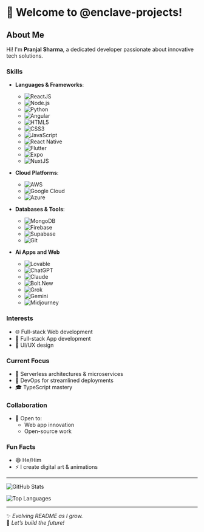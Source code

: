 # 👋 Welcome to @enclave-projects!

## About Me
Hi! I'm **Pranjal Sharma**, a dedicated developer passionate about innovative tech solutions.

### Skills
- **Languages & Frameworks**:
  - ![ReactJS](https://img.shields.io/badge/-ReactJS-61DAFB?logo=react&logoColor=white)
  - ![Node.js](https://img.shields.io/badge/-Node.js-339933?logo=node.js&logoColor=white)
  - ![Python](https://img.shields.io/badge/-Python-3776AB?logo=python&logoColor=white)
  - ![Angular](https://img.shields.io/badge/-Angular-DD0031?logo=angular&logoColor=white)
  - ![HTML5](https://img.shields.io/badge/-HTML5-E34F26?logo=html5&logoColor=white)
  - ![CSS3](https://img.shields.io/badge/-CSS3-1572B6?logo=css3&logoColor=white)
  - ![JavaScript](https://img.shields.io/badge/-JavaScript-F7DF1E?logo=javascript&logoColor=black)
  - ![React Native](https://img.shields.io/badge/-React%20Native-61DAFB?logo=react&logoColor=white)
  - ![Flutter](https://img.shields.io/badge/-Flutter-02569B?logo=flutter&logoColor=white)
  - ![Expo](https://img.shields.io/badge/-Expo-000020?logo=expo&logoColor=white)
  - ![NuxtJS](https://img.shields.io/badge/-Nuxt.js-00DC82?logo=nuxt.js&logoColor=white)

- **Cloud Platforms**:
  - ![AWS](https://img.shields.io/badge/-AWS-232F3E?logo=amazon-aws&logoColor=white)
  - ![Google Cloud](https://img.shields.io/badge/-Google%20Cloud-4285F4?logo=google-cloud&logoColor=white)
  - ![Azure](https://img.shields.io/badge/-Azure-0078D4?logo=microsoft-azure&logoColor=white)

- **Databases & Tools**:
  - ![MongoDB](https://img.shields.io/badge/-MongoDB-47A248?logo=mongodb&logoColor=white)
  - ![Firebase](https://img.shields.io/badge/-Firebase-FFCA28?logo=firebase&logoColor=black)
  - ![Supabase](https://img.shields.io/badge/-Supabase-3ECF8E?logo=supabase&logoColor=white)
  - ![Git](https://img.shields.io/badge/-Git-F05032?logo=git&logoColor=white)
 
- **Ai Apps and Web**
  - ![Lovable](https://img.shields.io/badge/-Lovable-FF69B4?logo=heart&logoColor=white)
  - ![ChatGPT](https://img.shields.io/badge/-ChatGPT-74AA9C?logo=openai&logoColor=white)
  - ![Claude](https://img.shields.io/badge/-Claude-FFD700?logo=anthropic&logoColor=black)
  - ![Bolt.New](https://img.shields.io/badge/-Bolt.new-00C4CC?logo=bolt&logoColor=white)
  - ![Grok](https://img.shields.io/badge/-Grok-1DA1F2?logo=x&logoColor=white)
  - ![Gemini](https://img.shields.io/badge/-Gemini-4285F4?logo=google&logoColor=white)
  - ![Midjourney](https://img.shields.io/badge/-Midjourney-8A2BE2?logo=discord&logoColor=white)

### Interests
- 🌐 Full-stack Web development
- 📱 Full-stack App development
- 🎨 UI/UX design

### Current Focus
- 🌱 Serverless architectures & microservices
- 🚀 DevOps for streamlined deployments
- 🎓 TypeScript mastery

### Collaboration
- 💞️ Open to:
  - Web app innovation
  - Open-source work

### Fun Facts
- 😄 He/Him
- ⚡ I create digital art & animations

---

![GitHub Stats](https://github-readme-stats.vercel.app/api?username=enclave-projects&show_icons=true&theme=radical)

![Top Languages](https://github-readme-stats.vercel.app/api/top-langs/?username=enclave-projects&layout=compact&theme=radical)

---

✨ _Evolving README as I grow._  
🚀 _Let’s build the future!_
